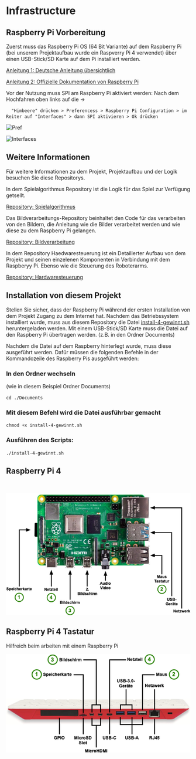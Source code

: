 # Infrastructure
## Raspberry Pi Vorbereitung

Zuerst muss das Raspberry Pi OS (64 Bit Variante) auf dem Raspberry Pi (bei unserem Projektaufbau wurde ein Raspverry Pi 4 verwendet) über einen USB-Stick/SD Karte auf dem Pi installiert werden. 

[Anleitung 1: Deutsche Anleitung übersichtlich](https://www.elektronik-kompendium.de/sites/raspberry-pi/1905261.htm)

[Anleitung 2: Offizielle Dokumentation von Raspberry Pi](https://www.raspberrypi.com/documentation/computers/getting-started.html#installing-the-operating-system)

Vor der Nutzung muss SPI am Raspberry Pi aktiviert werden:
Nach dem Hochfahren oben links auf die ->
```
  "Himbeere" drücken > Preferencess > Raspberry Pi Configuration > im Reiter auf "Interfaces" > dann SPI aktivieren > Ok drücken
```

![Pref](https://projects-static.raspberrypi.org/projects/raspberry-pi-using/36523137faf429d05c81a32233fc17536112b590/en/images/pi-configuration-menu2.png)

![Interfaces](https://projects-static.raspberrypi.org/projects/raspberry-pi-using/36523137faf429d05c81a32233fc17536112b590/en/images/pi-configuration-interfaces.png)
## Weitere Informationen

Für weitere Informationen zu dem Projekt, Projektaufbau und der Logik besuchen Sie diese Repositorys.

In dem Spielalgorithmus Repository ist die Logik für das Spiel zur Verfügung getsellt. 

[Repository: Spielalgorithmus](https://github.com/WS22-Robotik-4-Gewinnt/Spielalgorithmus)

Das Bildverarbeitungs-Repository beinhaltet den Code für das verarbeiten von den Bildern, die Anleitung wie die Bilder verarbeitet werden und wie diese zu dem Raspberry Pi gelangen.

[Repository: Bildverarbeitung](https://github.com/WS22-Robotik-4-Gewinnt/Bildverarbeitung)

In dem Repository Haedwaresteuerung ist ein Detailierter Aufbau von dem Projekt und seinen einzelenen Komponenten in Verbindung mit dem Raspberyy Pi. Ebenso wie die Steuerung des Roboterarms. 

[Repository: Hardwaresteuerung](https://github.com/WS22-Robotik-4-Gewinnt/Hardwaresteuerung)




## Installation von diesem Projekt
Stellen Sie sicher, dass der Raspberry Pi während der ersten Installation von dem Projekt Zugang zu dem Internet hat. 
Nachdem das Betriebssystem installiert wurde, muss aus diesem Repository die Datei [install-4-gewinnt.sh](/install-4-gewinnt.sh) heruntergeladen werden. Mit einem USB-Stick/SD Karte muss die Datei auf den Raspberry Pi übertragen werden. (z.B. in den Ordner Documents)

Nachdem die Datei auf dem Raspberry hinterlegt wurde, muss diese ausgeführt werden. Dafür müssen die folgenden Befehle in der Kommandozeile des Raspberry Pis ausgeführt werden:

### In den Ordner wechseln
(wie in diesem Beispiel Ordner Documents)
```
cd ./Documents
```

### Mit diesem Befehl wird die Datei ausführbar gemacht
```
chmod +x install-4-gewinnt.sh
```
### Ausführen des Scripts:
```
./install-4-gewinnt.sh
```
## Raspberry Pi 4
<br>

![Raspberry Pi 4](/Pictures/Raspberry_Pi.png)

## Raspberry Pi 4 Tastatur
Hilfreich beim arbeiten mit einem Raspberry Pi
<br>

![Raspberry Pi 4 Tastatur](/Pictures/Raspberry_pi_tastatur.png)
